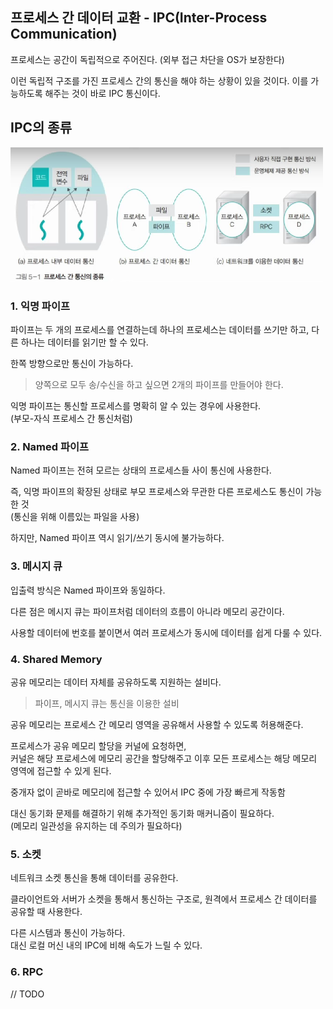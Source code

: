 ## 프로세스 간 데이터 교환 - IPC(Inter-Process Communication)

프로세스는 공간이 독립적으로 주어진다.
(외부 접근 차단을 OS가 보장한다)

이런 독립적 구조를 가진 프로세스 간의 통신을 해야 하는 상황이 있을 것이다.
이를 가능하도록 해주는 것이 바로 IPC 통신이다.

## IPC의 종류

<img src="../../img/OS_25.png" width="500">

### 1. 익명 파이프

파이프는 두 개의 프로세스를 연결하는데 하나의 프로세스는 데이터를 쓰기만 하고, 다른 하나는 데이터를 읽기만 할 수 있다.

한쪽 방향으로만 통신이 가능하다.

> 양쪽으로 모두 송/수신을 하고 싶으면 2개의 파이프를 만들어야 한다.

익명 파이프는 통신할 프로세스를 명확히 알 수 있는 경우에 사용한다.  
(부모-자식 프로세스 간 통신처럼)

### 2. Named 파이프

Named 파이프는 전혀 모르는 상태의 프로세스들 사이 통신에 사용한다.

즉, 익명 파이프의 확장된 상태로 부모 프로세스와 무관한 다른 프로세스도 통신이 가능한 것  
(통신을 위해 이름있는 파일을 사용)

하지만, Named 파이프 역시 읽기/쓰기 동시에 불가능하다.

### 3. 메시지 큐

입출력 방식은 Named 파이프와 동일하다.

다른 점은 메시지 큐는 파이프처럼 데이터의 흐름이 아니라 메모리 공간이다.

사용할 데이터에 번호를 붙이면서 여러 프로세스가 동시에 데이터를 쉽게 다룰 수 있다.

### 4. Shared Memory
 
공유 메모리는 데이터 자체를 공유하도록 지원하는 설비다.

> 파이프, 메시지 큐는 통신을 이용한 설비

공유 메모리는 프로세스 간 메모리 영역을 공유해서 사용할 수 있도록 허용해준다.

프로세스가 공유 메모리 할당을 커널에 요청하면,  
커널은 해당 프로세스에 메모리 공간을 할당해주고 이후 모든 프로세스는 해당 메모리 영역에 접근할 수 있게 된다.

중개자 없이 곧바로 메모리에 접근할 수 있어서 IPC 중에 가장 빠르게 작동함

대신 동기화 문제를 해결하기 위해 추가적인 동기화 매커니즘이 필요하다.  
(메모리 일관성을 유지하는 데 주의가 필요하다)

### 5. 소켓

네트워크 소켓 통신을 통해 데이터를 공유한다.

클라이언트와 서버가 소켓을 통해서 통신하는 구조로, 원격에서 프로세스 간 데이터를 공유할 때 사용한다.

다른 시스템과 통신이 가능하다.  
대신 로컬 머신 내의 IPC에 비해 속도가 느릴 수 있다.

### 6. RPC

// TODO